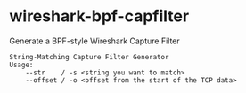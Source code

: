 # wireshark-bpf-capfilter
Generate a BPF-style Wireshark Capture Filter

```
String-Matching Capture Filter Generator
Usage:
	--str    / -s <string you want to match>
	--offset / -o <offset from the start of the TCP data>
  ```
  
